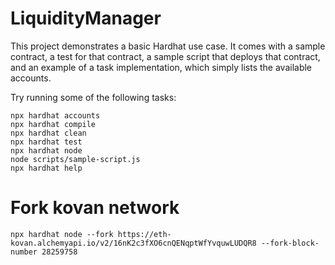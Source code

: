 # LiquidityManager

This project demonstrates a basic Hardhat use case. It comes with a sample contract, a test for that contract, a sample script that deploys that contract, and an example of a task implementation, which simply lists the available accounts.

Try running some of the following tasks:

```shell
npx hardhat accounts
npx hardhat compile
npx hardhat clean
npx hardhat test
npx hardhat node
node scripts/sample-script.js
npx hardhat help
```

# Fork kovan network

`npx hardhat node --fork https://eth-kovan.alchemyapi.io/v2/16nK2c3fXO6cnQENqptWfYvquwLUDQR8 --fork-block-number 28259758`
